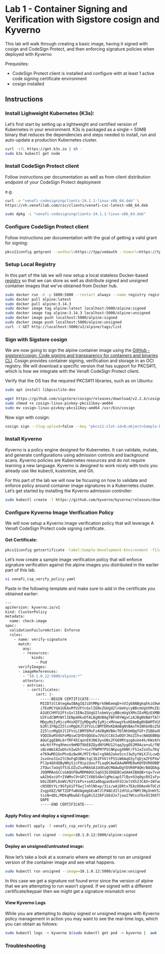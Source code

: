 # Lab 1 - Container Signing and Verification with Sigstore cosign and Kyverno

This lab will walk through creating a basic image, having it signed with cosign and CodeSign Protect, and then enforcing signature policies when deployed with Kyverno

Prequisites:
- CodeSign Protect client is installed and configure with at least 1 active code signing certificate environment
- cosign installed

## Instructions

### Install Lighweight Kubernetes (K3s):

Let’s first start by setting up a lightweight and certified version of Kubernetes in your environment.  K3s is packaged as a single < 50MB binary that reduces the dependencies and steps needed to install, run and auto-update a production Kubernetes cluster. 

```bash
curl -sfL https://get.k3s.io | sh -
sudo k3s kubectl get node
```

### Install CodeSign Protect client

Follow instructions per documentation as well as from client distribution endpoint of your CodeSign Protect deployment 

e.g.
```bash
curl -o "venafi-codesigningclients-24.1.1-linux-x86_64.deb" \
https://vh.venafilab.com/csc/clients/venafi-csc-latest-x86_64.deb
```

```bash
sudo dpkg -i "venafi-codesigningclients-24.1.1-linux-x86_64.deb"
```

### Configure CodeSign Protect client

Follow instructions per documentation with the goal of getting a valid grant for signing:

```bash
pkcs11config getgrant --authurl=https://tpp/vedauth --hsmurl=https://tpp/vedhsm --username=sample-cs-user --password=NewPassw0rd! --force
```

### Setup Local Registry

In this part of the lab we will now setup a local stateless Docker-based [registry](https://docs.docker.com/registry/) so that we can store as well as distribute signed and unsigned container images that we’ve obtained from Docker hub.

```bash
sudo docker run -d -p 5000:5000 --restart always --name registry registry:2
sudo docker pull alpine:latest
sudo docker pull alpine:3.14.3
sudo docker image tag alpine:latest localhost:5000/alpine:signed
sudo docker image tag alpine:3.14.3 localhost:5000/alpine:unsigned
sudo docker image push localhost:5000/alpine:signed
sudo docker image push localhost:5000/alpine:unsigned
curl -X GET http://localhost:5000/v2/alpine/tags/list
```

### Sign with Sigstore cosign

We are now going to sign the alpine container image using the [GitHub - sigstore/cosign: Code signing and transparency for containers and binaries CLI](https://github.com/sigstore/cosign).  Cosign provides container signing, verification and storage in an OCI registry.  We will download a specific version that has support for PKCS#11, which is how we integrate with the Venafi CodeSign Protect client.

Verify that the OS has the required PKCS#11 libraries, such as on Ubuntu:

```bash
sudo apt install libpcsclite-dev
```

```bash
wget https://github.com/sigstore/cosign/releases/download/v2.2.4/cosign-linux-pivkey-pkcs11key-amd64
sudo chmod +x cosign-linux-pivkey-pkcs11key-amd64
sudo mv cosign-linux-pivkey-pkcs11key-amd64 /usr/bin/cosign
```

Now sign with cosign:

```bash
cosign sign --tlog-upload=false --key "pkcs11:slot-id=0;object=Sample-Development-Environment?module-path=/opt/venafi/codesign/lib/venafipkcs11.so&pin-value=1234" localhost:5000/alpine:signed
```

### Install Kyverno

Kyverno is a policy engine designed for Kubernetes. It can validate, mutate, and generate configurations using admission controls and background scans. Kyverno policies are Kubernetes resources and do not require learning a new language. Kyverno is designed to work nicely with tools you already use like kubectl, kustomize, and Git.

For this part of the lab we will now be focusing on how to validate and enforce policy around container image signatures in a Kubernetes cluster.  Let’s get started by installing the Kyverno admission controller:

```bash
sudo kubectl create -f https://github.com/kyverno/kyverno/releases/download/v1.11.1/install.yaml
```

### Configure Kyverno Image Verification Policy

We will now setup a Kyverno image verification policy that will leverage A Venafi CodeSign Protect code signing certificate. 

#### Get Certificate:

```bash
pkcs11config getcertificate -label:Sample-Development-Environment -file:sample.crt
```

Let’s now create a sample image verification policy that will enforce signature verification against the alpine images you distributed in the earlier part of this lab.

```bash
vi venafi_csp_verify_policy.yaml
```
Paste in the following template and make sure to add in the certificate you obtained earlier:

```bash
---
apiVersion: kyverno.io/v1
kind: ClusterPolicy
metadata:
  name: check-image
spec:
  validationFailureAction: Enforce
  rules:
    - name: verify-signature
      match:
        any:
        - resources:
            kinds:
              - Pod
      verifyImages:
      - imageReferences:
        - "10.1.0.12:5000/alpine:*"
        attestors:
        - entries:
          - certificates:
              cert: |-
                -----BEGIN CERTIFICATE-----
                MIID7zCCAtegAwIBAgIQJiDtMMprk0WEemqD+nVIyDANBgkqhkiG9w0BAQsFADCB
                iTEoMCYGA1UEAxMfU2FtcGxlIENvZGUgU2lnbmVycyBBcmUgVXMsIExMQzEoMCYG
                A1UEChMfU2FtcGxlIENvZGUgU2lnbmVycyBBcmUgVXMsIExMQzEXMBUGA1UEBxMO
                U2FsdCBMYWtlIENpdHkxDTALBgNVBAgTBFV0YWgxCzAJBgNVBAYTAlVTMB4XDTIx
                MDgxMzIyMjcxMVoXDTIyMDgxMzIyMjcxMVowgYkxKDAmBgNVBAMTH1NhbXBsZSBD
                b2RlIFNpZ25lcnMgQXJlIFVzLCBMTEMxKDAmBgNVBAoTH1NhbXBsZSBDb2RlIFNp
                Z25lcnMgQXJlIFVzLCBMTEMxFzAVBgNVBAcTDlNhbHQgTGFrZSBDaXR5MQ0wCwYD
                VQQIEwRVdGFoMQswCQYDVQQGEwJVUzCCASIwDQYJKoZIhvcNAQEBBQADggEPADCC
                AQoCggEBAL6+TRF45CqonE9JN63yvGNs2FGQ9Rtqsg6uUe4k/KWzAYAYXCz1rnmU
                eA/6tfPnq9hmsn9mMDT9bE8ZQydNYUMU12tqq3ygO52M9Aza+uG/fN5rGIAgCsbA
                sBceWm18ZwbhchIwGh7++Le7PWPM7PSCNKpugXHNF/F51eZsUSu7KqT+jLZiQKZd
                e769wMO1GnPhsQz8w9K/M7IrNal+g9A62ake5cnJ3w5ytWiXJlLcwQyGWf3x1nV2
                JsxUno31o2lC0oFqD3BWctqC3b1FVkltPSSiW6AqO3yfqDjmZFEPXwYtDn1aCfbi
                Pl3p4QXdQByNRySjcF0ipiUou7TLaq0CAwEAAaNRME8wHQYDVR0OBBYEFDCpx2mc
                2TQwc7aUq5f53LOZuZsxMAkGA1UdEwQCMAAwDgYDVR0PAQH/BAQDAgaAMBMGA1Ud
                JQQMMAoGCCsGAQUFBwMDMA0GCSqGSIb3DQEBCwUAA4IBAQB+tqv7vuQOdbBnYddw
                wAIb6xcUf+IVWMvC9+GFClV865dAnlgMeiap57lBu+O3q0gcRXIsFycrpZu/7ARm
                b0zZE8PL8xWV/R2YzkPs+se82a0bqpaUEeXFd2JelVXh23CAX+1W7wAn9YAnKEzE
                cN3ODtYLr9GfpXiFfGwjlnhlNhxp/3is/wAjDRtx7EAzOOAo4kTUCzP2kC6A4QGf
                ZsgpX8Z/NFTZGPfwBUAgmgGEuW7JlPANCdIt2dYULo7NMt3NyXnHY5ZfH8yeO+MU
                tsiN+dDL/MDkqMbwbErEgpRiS2ZAPibEdJx7jow27WtxzFbx9IIK6T9mh+A/xqjb
                QAPE
                -----END CERTIFICATE----
```

#### Apply Policy and deploy a signed image:

```bash
sudo kubectl apply -f venafi_csp_verify_policy.yaml
```

```bash
sudo kubectl run signed --image=10.1.0.12:5000/alpine:signed
```

#### Deploy an unsigned/untrusted image:

Now let’s take a look at a scenario where we attempt to run an unsigned version of the container image and see what happens.

```bash
sudo kubectl run unsigned --image=10.1.0.12:5000/alpine:unsigned
```

In this case we get a signature not found error since the version of alpine that we are attempting to run wasn’t signed.  If we signed with a different certificate/keypair then we might get a signature mismatch error.

#### View Kyverno Logs

While you are attempting to deploy signed or unsigned images with Kyverno policy management in action you may want to see the real-time logs, which you can obtain as follows:

```bash
sudo kubectl logs -n kyverno $(sudo kubectl get pod -n kyverno |  awk '/kyverno/{print $1}') -f
```

### Troubleshooting
